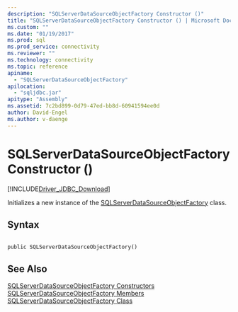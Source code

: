 ```yaml
---
description: "SQLServerDataSourceObjectFactory Constructor ()"
title: "SQLServerDataSourceObjectFactory Constructor () | Microsoft Docs"
ms.custom: ""
ms.date: "01/19/2017"
ms.prod: sql
ms.prod_service: connectivity
ms.reviewer: ""
ms.technology: connectivity
ms.topic: reference
apiname: 
  - "SQLServerDataSourceObjectFactory"
apilocation: 
  - "sqljdbc.jar"
apitype: "Assembly"
ms.assetid: 7c2bd899-0d79-47ed-bb8d-60941594ee0d
author: David-Engel
ms.author: v-daenge
---
```

# SQLServerDataSourceObjectFactory Constructor ()
[!INCLUDE[Driver_JDBC_Download](../../../includes/driver_jdbc_download.md)]

  Initializes a new instance of the [SQLServerDataSourceObjectFactory](../../../connect/jdbc/reference/sqlserverdatasourceobjectfactory-class.md) class.  
  
## Syntax  
  
```  
  
public SQLServerDataSourceObjectFactory()  
```  
  
## See Also  
 [SQLServerDataSourceObjectFactory Constructors](../../../connect/jdbc/reference/sqlserverdatasourceobjectfactory-constructors.md)   
 [SQLServerDataSourceObjectFactory Members](../../../connect/jdbc/reference/sqlserverdatasourceobjectfactory-members.md)   
 [SQLServerDataSourceObjectFactory Class](../../../connect/jdbc/reference/sqlserverdatasourceobjectfactory-class.md)  
  
  
